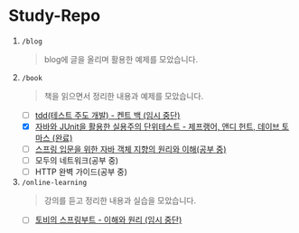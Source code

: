 # Study-Repo
1. <code>/blog</code>
   > blog에 글을 올리며 활용한 예제를 모았습니다.
2. <code>/book</code>
   > 책을 읽으면서 정리한 내용과 예제를 모았습니다. 
   - [ ] [tdd(테스트 주도 개발) - 켄트 백 (임시 중단)](./book/test-driven-development/README.md)
   - [x] [자바와 JUnit을 활용한 실용주의 단위테스트 - 제프랭어, 앤디 헌트, 데이브 토마스 (완료)](./book/pragmatic-unit-testing/README.md)
   - [ ] [스프링 입문을 위한 자바 객체 지향의 원리와 이해(공부 중)](./book/oop-for-springintro/README.md)
   - [ ] 모두의 네트워크(공부 중)
   - [ ] HTTP 완벽 가이드(공부 중)
3. <code>/online-learning</code>
   > 강의를 듣고 정리한 내용과 실습을 모았습니다.
   - [ ] [토비의 스프링부트 - 이해와 원리 (임시 중단)](./online-learning/helloboot/README.md)

